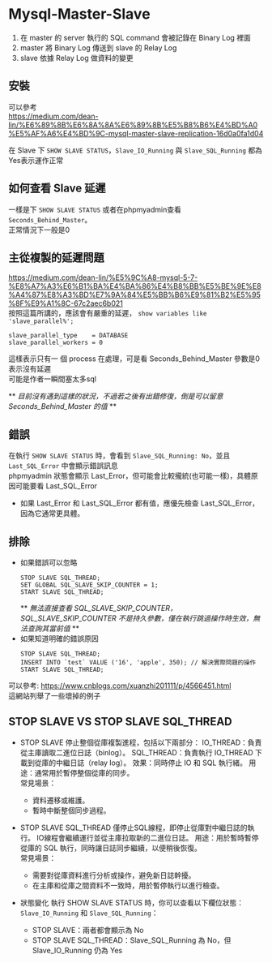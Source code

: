 # Mysql-Master-Slave
1. 在 master 的 server 執行的 SQL command 會被記錄在 Binary Log 裡面
2. master 將 Binary Log 傳送到 slave 的 Relay Log
3. slave 依據 Relay Log 做資料的變更

## 安裝
可以參考  
https://medium.com/dean-lin/%E6%89%8B%E6%8A%8A%E6%89%8B%E5%B8%B6%E4%BD%A0%E5%AF%A6%E4%BD%9C-mysql-master-slave-replication-16d0a0fa1d04

在 Slave 下 `SHOW SLAVE STATUS`，`Slave_IO_Running` 與 `Slave_SQL_Running` 都為 Yes表示運作正常

如何查看 Slave 延遲
--------
一樣是下 `SHOW SLAVE STATUS` 或者在phpmyadmin查看 `Seconds_Behind_Master`。  
正常情況下一般是0

主從複製的延遲問題
--------
https://medium.com/dean-lin/%E5%9C%A8-mysql-5-7-%E8%A7%A3%E6%B1%BA%E4%BA%86%E4%B8%BB%E5%BE%9E%E8%A4%87%E8%A3%BD%E7%9A%84%E5%BB%B6%E9%81%B2%E5%95%8F%E9%A1%8C-67c2aec6b021  
按照這篇所講的，應該會有嚴重的延遲，
`show variables like 'slave_parallel%';`
```
slave_parallel_type    = DATABASE
slave_parallel_workers = 0
```
這樣表示只有一 個 process 在處理，可是看 Seconds_Behind_Master 參數是0表示沒有延遲  
可能是作者一瞬間塞太多sql

** _目前沒有遇到這樣的狀況，不過若之後有出錯修復，倒是可以留意 Seconds_Behind_Master 的值_ **

錯誤
--------
在執行 `SHOW SLAVE STATUS` 時，會看到 `Slave_SQL_Running: No`，並且 `Last_SQL_Error` 中會顯示錯誤訊息  
phpmyadmin 狀態會顯示 Last_Error，但可能會比較攏統(也可能一樣)，具體原因可能要看 Last_SQL_Error
* 如果 Last_Error 和 Last_SQL_Error 都有值，應優先檢查 Last_SQL_Error，因為它通常更具體。

排除
--------
* 如果錯誤可以忽略
  ```
  STOP SLAVE SQL_THREAD;
  SET GLOBAL SQL_SLAVE_SKIP_COUNTER = 1;
  START SLAVE SQL_THREAD;
  ```
  ** _無法直接查看 SQL_SLAVE_SKIP_COUNTER，SQL_SLAVE_SKIP_COUNTER 不是持久參數，僅在執行跳過操作時生效，無法查詢其當前值_ **
* 如果知道明確的錯誤原因
  ```
  STOP SLAVE SQL_THREAD;
  INSERT INTO `test` VALUE ('16', 'apple', 350); // 解決實際問題的操作
  START SLAVE SQL_THREAD;
  ```
可以參考: https://www.cnblogs.com/xuanzhi201111/p/4566451.html  
這網站列舉了一些壞掉的例子

STOP SLAVE VS STOP SLAVE SQL_THREAD
--------
* STOP SLAVE
  停止整個從庫複製進程，包括以下兩部分：
  IO_THREAD：負責從主庫讀取二進位日誌（binlog）。
  SQL_THREAD：負責執行 IO_THREAD 下載到從庫的中繼日誌（relay log）。
  效果：同時停止 IO 和 SQL 執行緒。
  用途：通常用於暫停整個從庫的同步。  
  常見場景：
  - 資料遷移或維護。
  - 暫時中斷整個同步過程。

* STOP SLAVE SQL_THREAD
  僅停止SQL線程，即停止從庫對中繼日誌的執行。
  IO線程會繼續運行並從主庫拉取新的二進位日誌。
  用途：用於暫時暫停從庫的 SQL 執行，同時讓日誌同步繼續，以便稍後恢復。  
  常見場景：
  - 需要對從庫資料進行分析或操作，避免新日誌幹擾。
  - 在主庫和從庫之間資料不一致時，用於暫停執行以進行檢查。

* 狀態變化
  執行 SHOW SLAVE STATUS 時，你可以查看以下欄位狀態：
  `Slave_IO_Running` 和 `Slave_SQL_Running`：
   - STOP SLAVE：兩者都會顯示為 No
   - STOP SLAVE SQL_THREAD：Slave_SQL_Running 為 No，但 Slave_IO_Running 仍為 Yes
